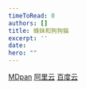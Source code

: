 ```yaml
---
timeToRead: 0
authors: []
title: 蜂妹和狗狗猫
excerpt: ''
date: 
hero: ""
---
```

[MDpan](https://mdpan.tk/%E8%9C%82%E5%A6%B9%E4%B8%8E%E7%8B%97%E7%8B%97%E7%8C%AB)
[阿里云](https://www.aliyundrive.com/s/9hxxzqBwFRp)
[百度云](https://pan.baidu.com/s/1RzT4zUW483QuzPM8xlLymQ?pwd=3rew)